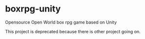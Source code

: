 # boxrpg-unity
Opensource Open World box rpg game based on Unity

This project is deprecated because there is other project going on.
